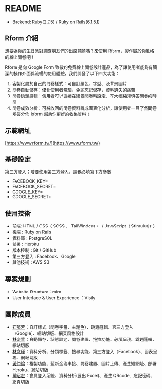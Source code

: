 # README

- Backend: Ruby(2.7.5) / Ruby on Rails(6.1.5.1)

## Rform 介紹

想要為你的生日派對調查朋友們的出席意願嗎？來使用 Rform，製作屬於你風格的線上問卷吧！

Rform 是向 Google Form 致敬的免費線上問卷設計產品，為了讓使用者能夠有簡潔的操作介面與流暢的使用體驗，我們開發了以下四大功能：

1. 客製化屬於自己的問卷樣式：可自訂顏色、字型、及背景圖片
2. 問卷自動儲存：優化使用者體驗，免除忘記儲存，資料遺失的痛苦
3. 問卷跳題邏輯：使用者可以直接在建置問卷時設定，可大幅縮短填答問卷的時間
4. 問卷成效分析：可將收回的問卷資料轉成圖表化分析，讓使用者一目了然問卷填答分佈
   Rform 幫助你更好的收集資料！

## 示範網址

[https://www.rform.tw/](https://www.rform.tw/)

## 基礎設定

第三方登入；若要使用第三方登入，請務必填寫下方參數

- FACEBOOK_KEY=
- FACEBOOK_SECRET=
- GOOGLE_KEY=
- GOOGLE_SECRET=

## 使用技術

- 前端: HTML / CSS（ SCSS 、 TailWindcss ） / JavaScript（ Stimulusjs ）
- 後端 : Ruby on Rails
- 資料庫 : PostgreSQL
- 部署 : Heroku
- 版本控制 : Git / GitHub
- 第三方登入 : Facebook、Google
- 其他技術 : AWS S3

## 專案規劃

- Website Structure：miro
- User Interface & User Experience ：Visily

## 團隊成員

- [石郁芳](https://github.com/moluishere)：自訂樣式（問卷字體、主題色）、跳題邏輯、第三方登入（Google）、網站切版、網頁風格設計
- [林姿萱](https://github.com/Kkrystalll)：自動儲存、狀態設定、問卷建置、拖拉功能、必填呈現、跳題邏輯、網站切版
- [林念瑾](https://github.com/NikkaLin)：資料分析、分類標籤、搜尋功能、第三方登入（Facebook）、圖表呈現、網站切版
- [黃仲綸](https://github.com/zhonglunhuang)：複製功能、藍新金流串接、問卷建置、圖片上傳、產生短網址、部署 Heroku、網站切版
- [萬昭宏](https://github.com/xchwan)：會員登入系統、資料分析(匯出 Excel)、產生 QRcode、忘記密碼、網頁切版
